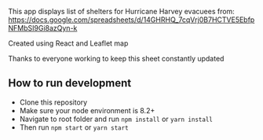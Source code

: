 This app displays list of shelters for Hurricane Harvey evacuees from: https://docs.google.com/spreadsheets/d/14GHRHQ_7cqVrj0B7HCTVE5EbfpNFMbSI9Gi8azQyn-k

Created using React and Leaflet map

Thanks to everyone working to keep this sheet constantly updated


## How to run development

* Clone this repository
* Make sure your node environment is 8.2+
* Navigate to root folder and run ```npm install``` or ```yarn install```
* Then run ```npm start``` or ```yarn start```
